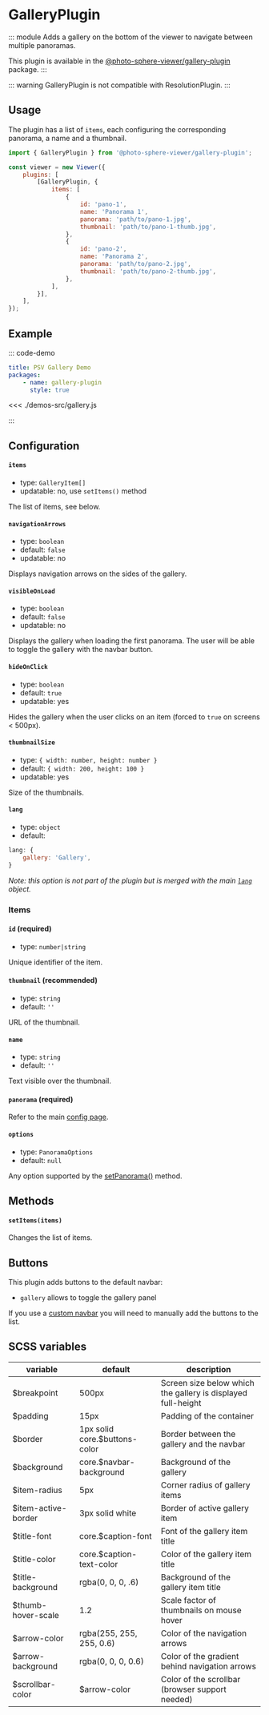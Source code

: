 # GalleryPlugin <Badge text="Styles"/>

<Badges module="gallery-plugin"/>

::: module
<ApiButton page="modules/GalleryPlugin.html"/>
Adds a gallery on the bottom of the viewer to navigate between multiple panoramas.

This plugin is available in the [@photo-sphere-viewer/gallery-plugin](https://www.npmjs.com/package/@photo-sphere-viewer/gallery-plugin) package.
:::

::: warning
GalleryPlugin is not compatible with ResolutionPlugin.
:::

## Usage

The plugin has a list of `items`, each configuring the corresponding panorama, a name and a thumbnail.

```js
import { GalleryPlugin } from '@photo-sphere-viewer/gallery-plugin';

const viewer = new Viewer({
    plugins: [
        [GalleryPlugin, {
            items: [
                {
                    id: 'pano-1',
                    name: 'Panorama 1',
                    panorama: 'path/to/pano-1.jpg',
                    thumbnail: 'path/to/pano-1-thumb.jpg',
                },
                {
                    id: 'pano-2',
                    name: 'Panorama 2',
                    panorama: 'path/to/pano-2.jpg',
                    thumbnail: 'path/to/pano-2-thumb.jpg',
                },
            ],
        }],
    ],
});
```

## Example

::: code-demo

```yaml
title: PSV Gallery Demo
packages:
    - name: gallery-plugin
      style: true
```

<<< ./demos-src/gallery.js

:::

## Configuration

#### `items`

-   type: `GalleryItem[]`
-   updatable: no, use `setItems()` method

The list of items, see below.

#### `navigationArrows`

-   type: `boolean`
-   default: `false`
-   updatable: no

Displays navigation arrows on the sides of the gallery.

#### `visibleOnLoad`

-   type: `boolean`
-   default: `false`
-   updatable: no

Displays the gallery when loading the first panorama. The user will be able to toggle the gallery with the navbar button.

#### `hideOnClick`

-   type: `boolean`
-   default: `true`
-   updatable: yes

Hides the gallery when the user clicks on an item (forced to `true` on screens < 500px).

#### `thumbnailSize`

-   type: `{ width: number, height: number }`
-   default: `{ width: 200, height: 100 }`
-   updatable: yes

Size of the thumbnails.

#### `lang`

-   type: `object`
-   default:

```js
lang: {
    gallery: 'Gallery',
}
```

_Note: this option is not part of the plugin but is merged with the main [`lang`](../guide/config.md#lang) object._

### Items

#### `id` (required)

-   type: `number|string`

Unique identifier of the item.

#### `thumbnail` (recommended)

-   type: `string`
-   default: `''`

URL of the thumbnail.

#### `name`

-   type: `string`
-   default: `''`

Text visible over the thumbnail.

#### `panorama` (required)

Refer to the main [config page](../guide/config.md#panorama-required).

#### `options`

-   type: `PanoramaOptions`
-   default: `null`

Any option supported by the [setPanorama()](../guide/methods.md#setpanorama-panorama-options-promise) method.

## Methods

#### `setItems(items)`

Changes the list of items.

## Buttons

This plugin adds buttons to the default navbar:

-   `gallery` allows to toggle the gallery panel

If you use a [custom navbar](../guide/navbar.md) you will need to manually add the buttons to the list.

## SCSS variables

| variable            | default                       | description                                                  |
| ------------------- | ----------------------------- | ------------------------------------------------------------ |
| $breakpoint         | 500px                         | Screen size below which the gallery is displayed full-height |
| $padding            | 15px                          | Padding of the container                                     |
| $border             | 1px solid core.$buttons-color | Border between the gallery and the navbar                    |
| $background         | core.$navbar-background       | Background of the gallery                                    |
| $item-radius        | 5px                           | Corner radius of gallery items                               |
| $item-active-border | 3px solid white               | Border of active gallery item                                |
| $title-font         | core.$caption-font            | Font of the gallery item title                               |
| $title-color        | core.$caption-text-color      | Color of the gallery item title                              |
| $title-background   | rgba(0, 0, 0, .6)             | Background of the gallery item title                         |
| $thumb-hover-scale  | 1.2                           | Scale factor of thumbnails on mouse hover                    |
| $arrow-color        | rgba(255, 255, 255, 0.6)      | Color of the navigation arrows                               |
| $arrow-background   | rgba(0, 0, 0, 0.6)            | Color of the gradient behind navigation arrows               |
| $scrollbar-color    | $arrow-color                  | Color of the scrollbar (browser support needed)              |
